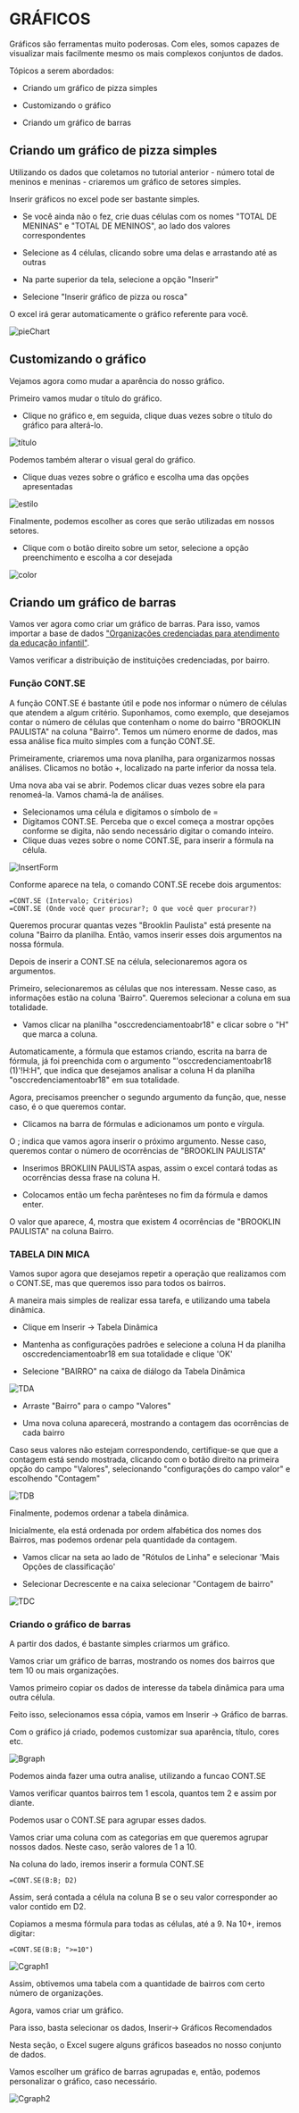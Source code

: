  
# GRÁFICOS

Gráficos são ferramentas muito poderosas. Com eles, somos capazes de visualizar mais facilmente mesmo os mais complexos conjuntos de dados.

Tópicos a serem abordados:

* Criando um gráfico de pizza simples

* Customizando o gráfico

* Criando um gráfico de barras

## Criando um gráfico de pizza simples

Utilizando os dados que coletamos no tutorial anterior -  número total de meninos e meninas -  criaremos um gráfico de setores simples.

Inserir gráficos no excel pode ser bastante simples.

* Se você ainda não o fez, crie duas células com os nomes "TOTAL DE MENINAS" e "TOTAL DE MENINOS", ao lado dos valores correspondentes

* Selecione as 4 células, clicando sobre uma delas e arrastando até as outras

* Na parte superior da tela, selecione a opção "Inserir"

* Selecione "Inserir gráfico de pizza ou rosca"

O excel irá gerar automaticamente o gráfico referente para você.

![pieChart](../Gifs/Graficos/pieChart.gif)


## Customizando o gráfico

Vejamos agora como mudar a aparência do nosso gráfico.

Primeiro vamos mudar o título do gráfico.

* Clique no gráfico e, em seguida, clique duas vezes sobre o título do gráfico para alterá-lo.

![título](../Gifs/Graficos/titulo.gif)

Podemos também alterar o visual geral do gráfico.

* Clique duas vezes sobre o gráfico e escolha uma das opções apresentadas

![estilo](../Gifs/Graficos/estilo.gif)

Finalmente, podemos escolher as cores que serão utilizadas em nossos setores.

* Clique com o botão direito sobre um setor, selecione a opção preenchimento e escolha a cor desejada

![color](../Gifs/Graficos/color.gif)


## Criando um gráfico de barras

Vamos ver agora como criar um gráfico de barras. Para isso, vamos importar a base de dados ["Organizações credenciadas para atendimento da educação infantil"](http://dados.prefeitura.sp.gov.br/dataset/organizacoes-credenciadas-para-atendimento-da-educacao-infantil).

Vamos verificar a distribuição de instituições credenciadas, por bairro.


### Função CONT.SE
A função CONT.SE é bastante útil e pode nos informar o número de células que atendem a algum critério. Suponhamos, como exemplo, que desejamos contar o número de células que contenham o nome do bairro "BROOKLIN PAULISTA" na coluna "Bairro".
Temos um número enorme de dados, mas essa análise fica muito simples com a função CONT.SE.

Primeiramente, criaremos uma nova planilha, para organizarmos nossas análises. Clicamos no botão +, localizado na parte inferior da nossa tela.

Uma nova aba vai se abrir. Podemos clicar duas vezes sobre ela para renomeá-la. Vamos chamá-la de análises.

* Selecionamos uma célula e digitamos o símbolo de =
* Digitamos CONT.SE. Perceba que o excel começa a mostrar opções conforme se digita, não sendo necessário digitar o comando inteiro.
* Clique duas vezes sobre o nome CONT.SE, para inserir a fórmula na célula.

![InsertForm](../Gifs/Funcoes/insertForm.gif)

Conforme aparece na tela, o comando CONT.SE recebe dois argumentos:

	=CONT.SE (Intervalo; Critérios)
	=CONT.SE (Onde você quer procurar?; O que você quer procurar?)
 
Queremos procurar quantas vezes "Brooklin Paulista" está presente na coluna "Bairro da planilha. Então, vamos inserir esses dois argumentos na nossa fórmula.

Depois de inserir a CONT.SE na célula, selecionaremos agora os argumentos.

Primeiro, selecionaremos as células que nos interessam. Nesse caso, as informações estão na coluna 'Bairro". Queremos selecionar a coluna em sua totalidade. 

* Vamos clicar na planilha "osccredenciamentoabr18" e clicar sobre o "H" que marca a coluna.

Automaticamente, a fórmula que estamos criando, escrita na barra de fórmula, já foi preenchida com o argumento "'osccredenciamentoabr18 (1)'!H:H", que indica que desejamos analisar a coluna H da planilha "osccredenciamentoabr18" em sua totalidade.

Agora, precisamos preencher o segundo argumento da função, que, nesse caso, é o que queremos contar. 

* Clicamos na barra de fórmulas e adicionamos um ponto e vírgula.

O ; indica que vamos agora inserir o próximo argumento. Nesse caso, queremos contar o número de ocorrências de "BROOKLIN PAULISTA"

* Inserimos BROKLIIN PAULISTA aspas, assim o excel contará todas as ocorrências dessa frase na coluna H.

* Colocamos então um fecha parênteses no fim da fórmula e damos enter.

O valor que aparece, 4, mostra que existem 4 ocorrências de "BROOKLIN PAULISTA" na coluna Bairro.

### TABELA DIN MICA

Vamos supor agora que desejamos repetir a operação que realizamos com o CONT.SE, mas que queremos isso para todos os bairros.

A maneira mais simples de realizar essa tarefa, e utilizando uma tabela dinâmica.

* Clique em Inserir -> Tabela Dinâmica

* Mantenha as configurações padrões e selecione a coluna H da planilha osccredenciamentoabr18  em sua totalidade e clique 'OK'

* Selecione "BAIRRO" na caixa de diálogo da Tabela Dinâmica

![TDA](../Gifs/Funcoes/TDA.gif)

* Arraste "Bairro" para o campo "Valores"

* Uma nova coluna aparecerá, mostrando a contagem das ocorrências de cada bairro

Caso seus valores não estejam correspondendo, certifique-se que que a contagem está sendo mostrada, clicando com o botão direito na primeira opção do campo "Valores", selecionando "configurações do campo valor" e escolhendo "Contagem"

![TDB](../Gifs/Funcoes/TDB.gif)

Finalmente, podemos ordenar a tabela dinâmica.

Inicialmente, ela está ordenada por ordem alfabética dos nomes dos Bairros, mas podemos ordenar pela quantidade da contagem.

* Vamos clicar na seta ao lado de "Rótulos de Linha" e selecionar 'Mais Opções de classificação'

* Selecionar Decrescente e na caixa selecionar "Contagem de bairro"

![TDC](../Gifs/Funcoes/TDC.gif)


### Criando o gráfico de barras

A partir dos dados, é bastante simples criarmos um gráfico.

Vamos criar um gráfico de barras, mostrando os nomes dos bairros que tem 10 ou mais organizações.

Vamos primeiro copiar os dados de interesse da tabela dinâmica para uma outra célula.

Feito isso, selecionamos essa cópia, vamos em Inserir -> Gráfico de barras.

Com o gráfico já criado, podemos customizar sua aparência, título, cores etc.


![Bgraph](../Gifs/Funcoes/Bgraph.gif)

Podemos ainda fazer uma outra analise, utilizando a funcao CONT.SE

Vamos verificar quantos bairros tem 1 escola, quantos tem 2 e assim por diante.

Podemos usar o CONT.SE para agrupar esses dados.

Vamos criar uma coluna com as categorias em que queremos agrupar nossos dados. Neste caso, serão valores de 1 a 10.

Na coluna do lado, iremos inserir a formula CONT.SE

    =CONT.SE(B:B; D2)    

Assim, será contada a célula na coluna B se o seu valor corresponder ao valor contido em D2.

Copiamos a mesma fórmula para todas as células, até a 9. Na 10+, iremos digitar:

    =CONT.SE(B:B; ">=10")
    
![Cgraph1](../Gifs/Funcoes/Cgraph1.gif)

    
Assim, obtivemos uma tabela com a quantidade de bairros com certo número de organizações.

Agora, vamos criar um gráfico.

Para isso, basta selecionar os dados, Inserir-> Gráficos Recomendados

Nesta seção, o Excel sugere alguns gráficos baseados no nosso conjunto de dados.

Vamos escolher um gráfico de barras agrupadas e, então, podemos personalizar o gráfico, caso necessário.

![Cgraph2](../Gifs/Funcoes/Cgraph2.gif)






